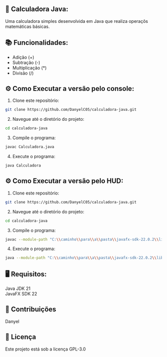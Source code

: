 ## 🚀 Calculadora Java:

Uma calculadora simples desenvolvida em Java que realiza operaçõs matemáticas básicas.

## 📚 Funcionalidades:

- Adição (+)
- Subtração (-)
- Multiplicação (*)
- Divisão (/)

## ⚙️ Como Executar a versão pelo console:

1. Clone este repositório:

```bash 
git clone https://github.com/DanyelC05/calculadora-java.git 
```

2. Navegue até o diretório do projeto:
```bash 
cd calculadora-java
```

3. Compile o programa:
```bash 
javac Calculadora.java
```

4. Execute o programa:
```bash 
java Calculadora
```


## ⚙️ Como Executar a versão pelo HUD:

1. Clone este repositório:

```bash 
git clone https://github.com/DanyelC05/calculadora-java.git 
```

2. Navegue até o diretório do projeto:
```bash 
cd calculadora-java
```

3. Compile o programa:
```bash 
javac --module-path "C:\\caminho\\para\\a\\pasta\\javafx-sdk-22.0.2\\lib" --add-modules javafx.controls calculadora/calc/*.java
```

4. Execute o programa:
```bash 
java --module-path "C:\\caminho\\para\\a\\pasta\\javafx-sdk-22.0.2\\lib" --add-modules javafx.controls calculadora.calc.CalculadoraFX
```

## 🖥️ Requisitos:
Java JDK 21 <br>
JavaFX SDK 22

## 🤝 Contribuições
Danyel


## 📄 Licença
Este projeto está sob a licença GPL-3.0